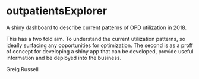 # outpatientsExplorer
A shiny dashboard to describe current patterns of OPD utilization in 2018.

This has a two fold aim. To understand the current utilization patterns, so ideally surfacing any opportunities 
for optimization. The second is as a proff of concept for developing a shiny app that can be developed, provide useful information and be deployed into the business.

Greig Russell
